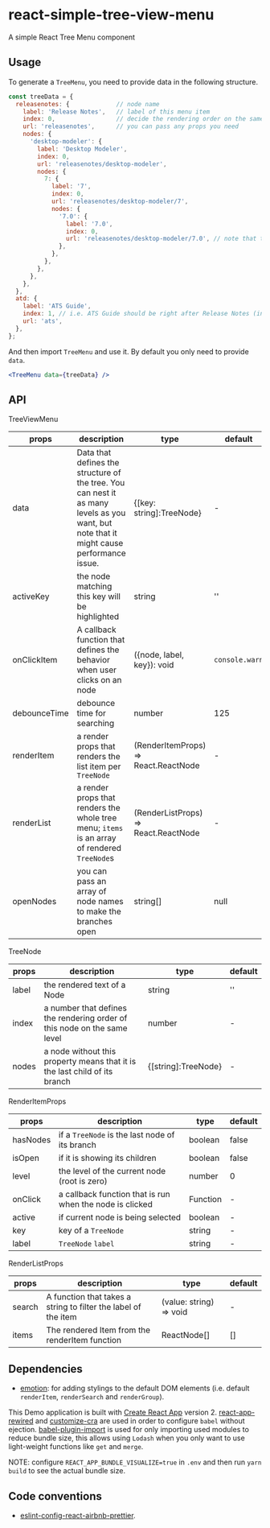 # react-simple-tree-view-menu

A simple React Tree Menu component

## Usage

To generate a `TreeMenu`, you need to provide data in the following structure.

```javascript
const treeData = {
  releasenotes: {             // node name
    label: 'Release Notes',   // label of this menu item
    index: 0,                 // decide the rendering order on the same level
    url: 'releasenotes',      // you can pass any props you need
    nodes: {
      'desktop-modeler': {
        label: 'Desktop Modeler',
        index: 0,
        url: 'releasenotes/desktop-modeler',
        nodes: {
          7: {
            label: '7',
            index: 0,
            url: 'releasenotes/desktop-modeler/7',
            nodes: {
              '7.0': {
                label: '7.0',
                index: 0,
                url: 'releasenotes/desktop-modeler/7.0', // note that the URL is not necessarily reflecting the node path
              },
            },
          },
        },
      },
    },
  },
  atd: {
    label: 'ATS Guide',
    index: 1, // i.e. ATS Guide should be right after Release Notes (index: 0)
    url: 'ats',
  },
};
```

And then import `TreeMenu` and use it. By default you only need to provide `data`.

```jsx
<TreeMenu data={treeData} />
```

## API

TreeViewMenu

| props        | description                                                                                                                              | type                                 | default        |
| ------------ | ---------------------------------------------------------------------------------------------------------------------------------------- | ------------------------------------ | -------------- |
| data         | Data that defines the structure of the tree. You can nest it as many levels as you want, but note that it might cause performance issue. | {[key: string]:TreeNode}             | -              |
| activeKey    | the node matching this key will be highlighted                                                                                           | string                               | ''             |
| onClickItem  | A callback function that defines the behavior when user clicks on an node                                                                | ({node, label, key}): void           | `console.warn` |
| debounceTime | debounce time for searching                                                                                                              | number                               | 125            |
| renderItem   | a render props that renders the list item per `TreeNode`                                                                                 | (RenderItemProps) => React.ReactNode | -              |
| renderList   | a render props that renders the whole tree menu; `items` is an array of rendered `TreeNode`s                                             | (RenderListProps) => React.ReactNode | -              |
| openNodes    | you can pass an array of node names to make the branches open                                                                            | string[]                             | null           |

TreeNode

| props | description                                                                | type                | default |
| ----- | -------------------------------------------------------------------------- | ------------------- | ------- |
| label | the rendered text of a Node                                                | string              | ''      |
| index | a number that defines the rendering order of this node on the same level   | number              | -       |
| nodes | a node without this property means that it is the last child of its branch | {[string]:TreeNode} | -       |

RenderItemProps

| props    | description                                              | type     | default |
| -------- | -------------------------------------------------------- | -------- | ------- |
| hasNodes | if a `TreeNode` is the last node of its branch           | boolean  | false   |
| isOpen   | if it is showing its children                            | boolean  | false   |
| level    | the level of the current node (root is zero)             | number   | 0       |
| onClick  | a callback function that is run when the node is clicked | Function | -       |
| active   | if current node is being selected                        | boolean  | -       |
| key      | key of a `TreeNode`                                      | string   | -       |
| label    | `TreeNode` `label`                                       | string   | -       |

RenderListProps

| props  | description                                                    | type                    | default |
| ------ | -------------------------------------------------------------- | ----------------------- | ------- |
| search | A function that takes a string to filter the label of the item | (value: string) => void | -       |
| items  | The rendered Item from the renderItem function                 | ReactNode[]             | []      |

## Dependencies

- [emotion](https://emotion.sh/): for adding stylings to the default DOM elements (i.e. default `renderItem`, `renderSearch` and `renderGroup`).

This Demo application is built with [Create React App](https://github.com/facebook/create-react-app) version 2. [react-app-rewired](https://github.com/timarney/react-app-rewired) and [customize-cra](https://github.com/arackaf/customize-cra) are used in order to configure `babel` without ejection. [babel-plugin-import](https://github.com/ant-design/babel-plugin-import) is used for only importing used modules to reduce bundle size, this allows using `Lodash` when you only want to use light-weight functions like `get` and `merge`.

NOTE: configure `REACT_APP_BUNDLE_VISUALIZE=true` in `.env` and then run `yarn build` to see the actual bundle size.

## Code conventions

- [eslint-config-react-airbnb-prettier](https://github.com/iannbing/eslint-config-react-airbnb-prettier).
